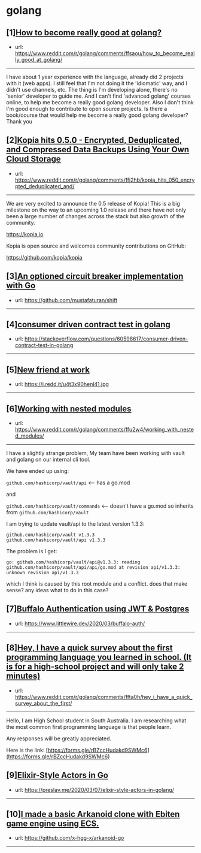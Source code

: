 # golang
## [1][How to become really good at golang?](https://www.reddit.com/r/golang/comments/ffsaou/how_to_become_really_good_at_golang/)
- url: https://www.reddit.com/r/golang/comments/ffsaou/how_to_become_really_good_at_golang/
---
I have about 1 year experience with the language, already did 2 projects with it (web apps). I still feel that I'm not doing it the 'idiomatic' way, and I didn't use channels, etc.
The thing is I'm developing alone, there's no 'senior' developer to guide me. And I can't find 'advanced golang' courses online, to help me become a really good golang developer. Also I don't think I'm good enough to contribute to open source projects.
Is there a book/course that would help me become a really good golang developer? Thank you
## [2][Kopia hits 0.5.0 - Encrypted, Deduplicated, and Compressed Data Backups Using Your Own Cloud Storage](https://www.reddit.com/r/golang/comments/ffj2hb/kopia_hits_050_encrypted_deduplicated_and/)
- url: https://www.reddit.com/r/golang/comments/ffj2hb/kopia_hits_050_encrypted_deduplicated_and/
---
We are very excited to announce the 0.5 release of Kopia! This is a big milestone on the way to an upcoming 1.0 release and there have not only been a large number of changes across the stack but also growth of the community.

https://kopia.io

Kopia is open source and welcomes community contributions on GitHub:

https://github.com/kopia/kopia
## [3][An optioned circuit breaker implementation with Go](https://www.reddit.com/r/golang/comments/ffonry/an_optioned_circuit_breaker_implementation_with_go/)
- url: https://github.com/mustafaturan/shift
---

## [4][consumer driven contract test in golang](https://www.reddit.com/r/golang/comments/ffsn4v/consumer_driven_contract_test_in_golang/)
- url: https://stackoverflow.com/questions/60598617/consumer-driven-contract-test-in-golang
---

## [5][New friend at work](https://www.reddit.com/r/golang/comments/ffukbe/new_friend_at_work/)
- url: https://i.redd.it/u4t3x90henl41.jpg
---

## [6][Working with nested modules](https://www.reddit.com/r/golang/comments/ffu2w4/working_with_nested_modules/)
- url: https://www.reddit.com/r/golang/comments/ffu2w4/working_with_nested_modules/
---
I have a slightly strange problem, My team have been working with vault and golang on our internal cli tool.

We have ended up using:

`github.com/hashicorp/vault/api` &lt;-- has a go.mod

and

`github.com/hashicorp/vault/commands` &lt;-- doesn't have a go.mod so inherits from `github.com/hashicorp/vault`

I am trying to update vault/api to the latest version 1.3.3:

```
github.com/hashicorp/vault v1.3.3
github.com/hashicorp/vault/api v1.3.3
```

The problem is I get:

`go: github.com/hashicorp/vault/api@v1.3.3: reading github.com/hashicorp/vault/api/api/go.mod at revision api/v1.3.3: unknown revision api/v1.3.3`

which I think is caused by this root module and a conflict. does that make sense? any ideas what to do in this case?
## [7][Buffalo Authentication using JWT &amp; Postgres](https://www.reddit.com/r/golang/comments/ffjync/buffalo_authentication_using_jwt_postgres/)
- url: https://www.littlewire.dev/2020/03/buffalo-auth/
---

## [8][Hey, I have a quick survey about the first programming language you learned in school. (It is for a high-school project and will only take 2 minutes)](https://www.reddit.com/r/golang/comments/ffta0h/hey_i_have_a_quick_survey_about_the_first/)
- url: https://www.reddit.com/r/golang/comments/ffta0h/hey_i_have_a_quick_survey_about_the_first/
---
Hello, I am High School student in South Australia. I am researching what the most common first programming language is that people learn. 

Any responses will be greatly appreciated.

Here is the link: [https://forms.gle/rBZccHudakd9SWMc6](https://forms.gle/rBZccHudakd9SWMc6)
## [9][Elixir-Style Actors in Go](https://www.reddit.com/r/golang/comments/fff3xq/elixirstyle_actors_in_go/)
- url: https://preslav.me/2020/03/07/elixir-style-actors-in-golang/
---

## [10][I made a basic Arkanoid clone with Ebiten game engine using ECS.](https://www.reddit.com/r/golang/comments/fff1ye/i_made_a_basic_arkanoid_clone_with_ebiten_game/)
- url: https://github.com/x-hgg-x/arkanoid-go
---

